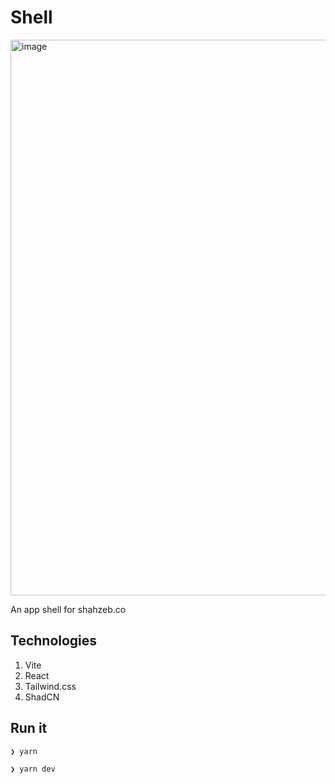 # Shell

<img width="889" alt="image" src="https://github.com/shahzeb1/app-shell/assets/1383831/5662c74e-e994-4294-96d9-2d1efb5940c9">

An app shell for shahzeb.co

## Technologies

1. Vite
1. React
1. Tailwind.css
1. ShadCN

## Run it

```sh
❯ yarn

❯ yarn dev
```
